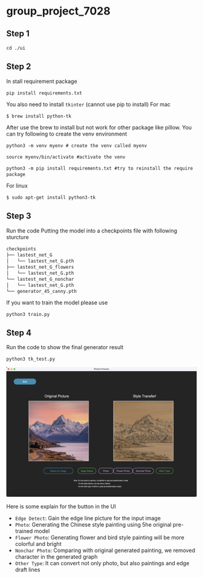 # group_project_7028

## Step 1

```shell
cd ./ui
```

## Step 2
In stall requirement package

```shell
pip install requirements.txt
```

You also need to install `tkinter` (cannot use pip to install)
For mac
```shell
$ brew install python-tk
```
After use the brew to install but not work for other package like pillow. You can try following to create the venv environment

```shell
python3 -m venv myenv # create the venv called myenv
```

```shell
source myenv/bin/activate #activate the venv
```
``` shell
python3 -m pip install requirements.txt #try to reinstall the require package
```

For linux
```shell
$ sudo apt-get install python3-tk
```

## Step 3

Run the code
Putting the model into a checkpoints file with following sturcture
```
checkpoints
├── lastest_net_G
│   └── lastest_net_G.pth
├── lastest_net_G_flowers
│   └── lastest_net_G.pth
└── lastest_net_G_nonchar
│   └── lastest_net_G.pth
└── generator_45_canny.pth
```

If you want to train the model please use
```shell
python3 train.py
```

## Step 4
Run the code to show the final generator result

```shell
python3 tk_test.py
```

![Current UI Demo](/demo.png "Current UI Demo")

Here is some explain for the button in the UI

- `Edge Detect`: Gain the edge line picture for the input image
- `Photo`: Generating the Chinese style painting using 5he original pre-trained model
- `Flower Photo`: Generating flower and bird style painting will be more colorful and bright
- `Nonchar Photo`: Comparing with original generated painting, we removed character in the generated graph
- `Other Type`: It can convert not only photo, but also paintings and edge draft lines
